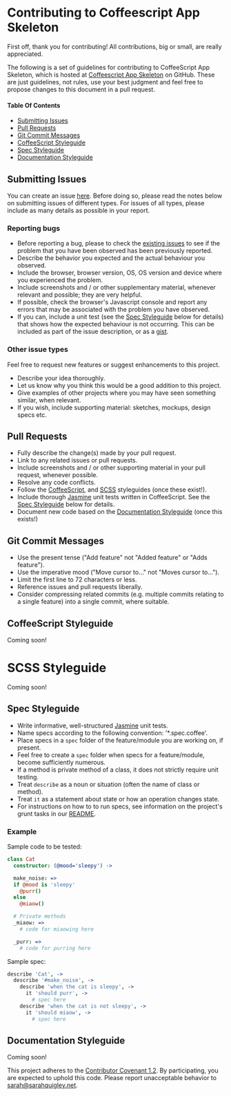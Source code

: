 # Contributing to Coffeescript App Skeleton

First off, thank you for contributing! All contributions, big or small, are really appreciated.

The following is a set of guidelines for contributing to CoffeeScript App Skeleton, which is hosted at [Coffeescript App Skeleton](https://github.com/sarahquigley/coffeescript-app-skeleton) on GitHub. These are just guidelines, not rules, use your best judgment and feel free to propose changes to this document in a pull request.

#### Table Of Contents

* [Submitting Issues](#submitting-issues)
* [Pull Requests](#pull-requests)
* [Git Commit Messages](#git-commit-messages)
* [CoffeeScript Styleguide](#coffeescript-styleguide)
* [Spec Styleguide](#spec-styleguide)
* [Documentation Styleguide](#documentation-styleguide)

## Submitting Issues

You can create an issue [here](https://github.com/sarahquigley/coffeescript-app-skeleton/issues/new). Before doing so, please read the notes below on submitting issues of different types. For issues of all types, please include as many details as possible in your report.

### Reporting bugs

* Before reporting a bug, please to check the [existing issues](https://github.com/sarahquigley/coffeescript-app-skeleton/issues) to see if the problem that you have been observed has been previously reported.
* Describe the behavior you expected and the actual behaviour you observed. 
* Include the browser, browser version, OS, OS version and device where you experienced the problem.
* Include screenshots and / or other supplementary material, whenever relevant and possible; they are very helpful.
* If possible, check the browser's Javascript console and report any errors that may be associated with the problem you have observed. 
* If you can, include a unit test (see the [Spec Styleguide](#spec-styleguide) below for details) that shows how the expected behaviour is not occurring. This can be included as part of the issue description, or as a [gist](https://gist.github.com/).

### Other issue types

Feel free to request new features or suggest enhancements to this project.

* Describe your idea thoroughly.
* Let us know why you think this would be a good addition to this project.
* Give examples of other projects where you may have seen something similar, when relevant.
* If you wish, include supporting material: sketches, mockups, design specs etc.


## Pull Requests

* Fully describe the change(s) made by your pull request.
* Link to any related issues or pull requests.
* Include screenshots and / or other supporting material in your pull request, whenever possible.
* Resolve any code conflicts. 
* Follow the [CoffeeScript](#coffeescript-styleguide), and [SCSS](#scss-styleguide) styleguides (once these exist!).
* Include thorough [Jasmine](http://jasmine.github.io/) unit tests written in CoffeeScript. See the [Spec Styleguide](#spec-styleguide) below for details.
* Document new code based on the [Documentation Styleguide](#documentation-styleguide) (once this exists!)

## Git Commit Messages

* Use the present tense ("Add feature" not "Added feature" or "Adds feature").
* Use the imperative mood ("Move cursor to..." not "Moves cursor to...").
* Limit the first line to 72 characters or less.
* Reference issues and pull requests liberally.
* Consider compressing related commits (e.g. multiple commits  relating to a single feature) into a single commit, where suitable.

## CoffeeScript Styleguide

Coming soon!

# SCSS Styleguide

Coming soon!

## Spec Styleguide

* Write informative, well-structured [Jasmine](http://jasmine.github.io/) unit tests.
* Name specs according to the following convention: '*.spec.coffee'. 
* Place specs in a `spec` folder of the feature/module you are working on, if present.
* Feel free to create a `spec` folder when specs for a feature/module, become sufficiently numerous.
* If a method is private method of a class, it does not strictly require unit testing.
* Treat `describe` as a noun or situation (often the name of class or method).
* Treat `it` as a statement about state or how an operation changes state.
* For instructions on how to to run specs, see information on the project's grunt tasks in our [README](https://github.com/sarahquigley/coffeescript-app-skeleton#grunt-tasks).

### Example

Sample code to be tested:
```coffee
class Cat
  constructor: (@mood='sleepy') ->

  make_noise: =>
  if @mood is 'sleepy'
    @purr()
  else
    @miaow()

  # Private methods
  _miaow: =>
    # code for miaowing here

  _purr: =>
    # code for purring here
```

Sample spec:
```coffee
describe 'Cat', ->
  describe '#make_noise', ->
    describe 'when the cat is sleepy', ->
      it 'should purr', ->
        # spec here
    describe 'when the cat is not sleepy', ->
      it 'should miaow', ->
        # spec here
```

## Documentation Styleguide

Coming soon!


This project adheres to the [Contributor Covenant 1.2](http://contributor-covenant.org/version/1/2/0). By participating, you are expected to uphold this code. Please report unacceptable behavior to [sarah@sarahquigley.net](mailto:sarah@sarahquigley.net).
